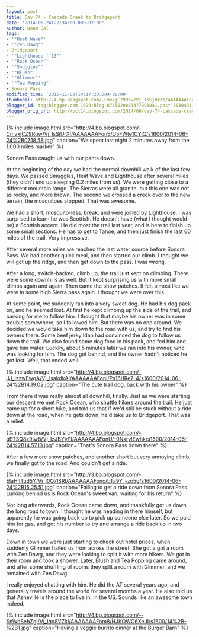 ```yaml
---
layout: post
title: Day 74 - Cascade Creek to Bridgeport
date: '2014-06-24T22:34:00.000-07:00'
author: Noam Gal
tags:
- '"Heat Wave"'
- '"Zen Dawg"'
- Bridgeport
- '"Lighthouse ''13"'
- '"Rock Ocean"'
- '"Smuggles"'
- '"Blush"'
- '"Glimmer"'
- '"Tea Popping"'
- Sonora Pass
modified_time: '2015-11-08T14:17:20.004-08:00'
thumbnail: http://4.bp.blogspot.com/-CmvxjCZ9Rbw/Vj_IsSjUrXI/AAAAAAAFonE/U5FWte1CYlQ/s72-c/2014-06-24%2B07.18.58.jpg
blogger_id: tag:blogger.com,1999:blog-8715620883377891841.post-3080431174920418299
blogger_orig_url: http://pct14.blogspot.com/2014/06/day-74-cascade-creek-to-bridgeport.html
---
```

{% include image.html src="http://4.bp.blogspot.com/-CmvxjCZ9Rbw/Vj_IsSjUrXI/AAAAAAAFonE/U5FWte1CYlQ/s1600/2014-06-24%2B07.18.58.jpg" caption="We spent last night 2 minutes away from the 1,000 miles marker" %}

Sonora Pass caught us with our pants down.

At the beginning of the day we had the normal downhill walk of the last few days. We passed Smuggles, Heat Wave and Lighthouse after several miles (they didn't end up sleeping 0.2 miles from us). We were getting close to a different mountain range. The Sierras were all granite, but this one was not as rocky, and more brown. The second we crossed a creek over to the new terrain, the mosquitoes stopped. That was awesome.

We had a short, mosquito-less, break, and were joined by Lighthouse. I was surprised to learn he was Scottish. He doesn't have (what I thought would be) a Scottish accent. He did most the trail last year, and is here to finish up some small sections. He has to get to Tahoe, and then just finish the last 60 miles of the trail. Very impressive.

After several more miles we reached the last water source before Sonora Pass. We had another quick meal, and then started our climb. I thought we will get up the ridge, and then get down to the pass. I was wrong.

After a long, switch-backed, climb up, the trail just kept on climbing. There were some downhills as well. But it kept surprising us with more small climbs again and again. Then came the show patches. It felt almost like we were in some high Sierra pass again. I thought we were over this.

At some point, we suddenly ran into a very sweet dog. He had his dog pack on, and he seemed lost. At first he kept climbing up the side of the trail, and barking for me to follow him. I thought that maybe his owner was in some trouble somewhere, so I followed him. But there was no one around. We decided we would take him down to the road with us, and try to find his owners there. Some beef jerky Idan had convinced the dog to follow us down the trail. We also found some dog food in his pack, and fed him and gave him water. Luckily, about 5 minutes later we ran into his owner, who was looking for him. The dog got behind, and the owner hadn't noticed he got lost. Well, that ended well.

{% include image.html src="http://4.bp.blogspot.com/-JJ_IzzwFwgA/Vj_IsakdkAI/AAAAAAAFonI/Ps16I1Re7-4/s1600/2014-06-24%2B14.19.02.jpg" caption="The cute trail dog, back with his owner" %}

From there it was really almost all downhill, finally. Just as we were starting our descent we met Rock Ocean, who shuttle hikers around the trail. He just came up for a short hike, and told us that if we'd still be stuck without a ride down at the road, when he gets down, he'd take us to Bridgeport. That was a relief.

{% include image.html src="http://4.bp.blogspot.com/-qET3Q8z9Iw8/Vj_IzJBYyPI/AAAAAAAFonU/-0NxrylEwhk/s1600/2014-06-24%2B14.57.13.jpg" caption="That's Sonora Pass down there" %}

After a few more snow patches, and another short but very annoying climb, we finally got to the road. And couldn't get a ride.

{% include image.html src="http://3.bp.blogspot.com/-EIaHltTud5Y/Vj_I0Q7lSRI/AAAAAAAFonc/bTa9Y_-zo5g/s1600/2014-06-24%2B15.25.51.jpg" caption="Failing to get a ride down from Sonora Pass. Lurking behind us is Rock Ocean's sweet van, waiting for his return" %}

Not long afterwards, Rock Ocean came down, and thankfully got us down the long road to town. I thought he was heading in there himself, but apparently he was going back up to pick up someone else later. So we paid him for gas, and got his number to try and arrange a ride back up in two days.

Down in town we were just starting to check out hotel prices, when suddenly Glimmer hailed us from across the street. She got a got a room with Zen Dawg, and they were looking to split it with more hikers. We got in their room and took a shower. Later, Blush and Tea Popping came around, and after some shuffling of rooms they split a room with Glimmer, and we remained with Zen Dawg.

I really enjoyed chatting with him. He did the AT several years ago, and generally travels around the world for several months a year. He also told us that Asheville is the place to live in, in the US. Sounds like an awesome town indeed.

{% include image.html src="http://4.bp.blogspot.com/--SnWnSebZgI/Vj_Iqo8VZkI/AAAAAAAFom8/HJKOWC6XeJI/s1600/14%2B-%2B1.jpg" caption="Having a veggie burrito dinner at the Burger Barn" %}
